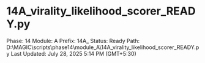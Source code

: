 # 14A_virality_likelihood_scorer_READY.py

Phase: 14
Module: A
Prefix: 14A_
Status: Ready
Path: D:\MAGIC\scripts\phase14\module_A\14A_virality_likelihood_scorer_READY.py
Last Updated: July 28, 2025 5:14 PM (GMT+5:30)
